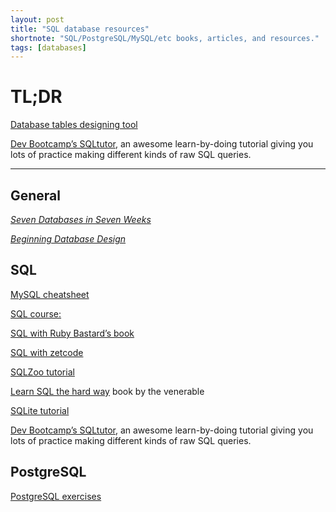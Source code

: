 ```yaml
---
layout: post
title: "SQL database resources"
shortnote: "SQL/PostgreSQL/MySQL/etc books, articles, and resources."
tags: [databases]
---
```


# TL;DR
[Database tables designing tool](https://schemadesigner.devbootcamp.com/)

[Dev Bootcamp’s SQLtutor](https://sqltutor.devbootcamp.com/), an awesome learn-by-doing tutorial giving you lots of practice making different kinds of raw SQL queries.

<hr>

## General
*[Seven Databases in Seven Weeks]()*

*[Beginning Database Design]()*

## SQL
[MySQL cheatsheet](http://overapi.com/mysql)

[SQL course:](http://www.sqlcourse.com/)

[SQL with Ruby Bastard’s book](http://ruby.bastardsbook.com/chapters/sql/)

[SQL with zetcode](http://zetcode.com/db/sqliteruby/connect/)

[SQLZoo tutorial](http://sqlzoo.net/wiki/SQL_Tutorial)

[Learn SQL the hard way](http://sql.learncodethehardway.org/book/) book by the venerable

[SQLite tutorial](http://zetcode.com/db/sqlite/)

[Dev Bootcamp’s SQLtutor](https://sqltutor.devbootcamp.com/), an awesome learn-by-doing tutorial giving you lots of practice making different kinds of raw SQL queries.


## PostgreSQL
[PostgreSQL exercises](https://pgexercises.com/)
